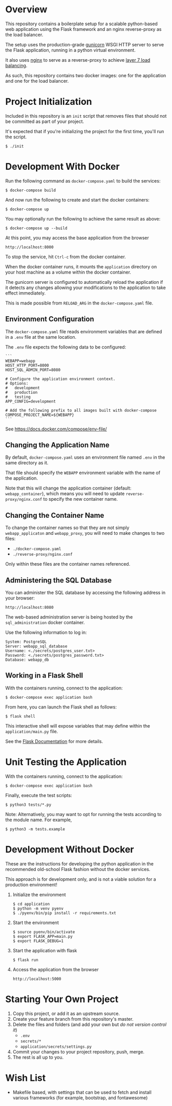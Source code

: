 # Overview

This repository contains a boilerplate setup for a scalable python-based web
application using the Flask framework and an nginx reverse-proxy as the load
balancer.

The setup uses the production-grade [gunicorn](https://gunicorn.org/) WSGI HTTP
server to serve the Flask application, running in a python virtual environment.

It also uses [nginx](https://www.nginx.com/) to serve as a reverse-proxy
to achieve [layer 7 load balancing](https://www.nginx.com/resources/glossary/layer-7-load-balancing/).

As such, this repository contains two docker images: one for the application and
one for the load balancer.


# Project Initialization

Included in this repository is an `init` script that removes files that should
not be committed as part of your project.

It's expected that if you're initializing the project for the first time, you'll
run the script.

    $ ./init


# Development With Docker

Run the following command as `docker-compose.yaml` to build the services:

    $ docker-compose build

And now run the following to create and start the docker containers:

    $ docker-compose up

You may optionally run the following to achieve the same result as above:

    $ docker-compose up --build

At this point, you may access the base application from the browser

    http://localhost:8000

To stop the service, hit `Ctrl-c` from the docker container.

When the docker container runs, it mounts the `application` directory on your
host machine as a volume within the docker container.

The gunicorn server is configured to automatically reload the application if it
detects any changes allowing your modifications to the application to take
effect immediately.

This is made possible from `RELOAD_ARG` in the `docker-compose.yaml` file.


## Environment Configuration

The `docker-compose.yaml` file reads environment variables that are defined in
a `.env` file at the same location.

The `.env` file expects the following data to be configured:

    ```
    WEBAPP=webapp
    HOST_HTTP_PORT=8000
    HOST_SQL_ADMIN_PORT=8080

    # Configure the application environment context.
    # Options:
    #   development
    #   production
    #   testing
    APP_CONFIG=development

    # Add the following prefix to all images built with docker-compose
    COMPOSE_PROJECT_NAME=${WEBAPP}
    ```

See https://docs.docker.com/compose/env-file/


## Changing the Application Name

By default, `docker-compose.yaml` uses an environment file named `.env` in the
same directory as it.

That file should specify the `WEBAPP` environment variable with the name of the
application.

Note that this will change the application container (default:
`webapp_container`), which means you will need to update
`reverse-proxy/nginx.conf` to specify the new container name.


## Changing the Container Name

To change the container names so that they are not simply `webapp_applicaton`
and `webapp_proxy`, you will need to make changes to two files:

*  `./docker-compose.yaml`
*  `./reverse-proxy/nginx.conf`

Only within these files are the container names referenced.


## Administering the SQL Database

You can administer the SQL database by accessing the following address in your
browser:

    http://localhost:8080

The web-based administration server is being hosted by the `sql_administration`
docker container.

Use the following information to log in:

    System: PostgreSQL
    Server: webapp_sql_database
    Username: <./secrets/postgres_user.txt>
    Password: <./secrets/postgres_password.txt>
    Database: webapp_db


## Working in a Flask Shell

With the containers running, connect to the application:

    $ docker-compose exec application bash

From here, you can launch the Flask shell as follows:

    $ flask shell

This interactive shell will expose variables that may define within the
`application/main.py` file.

See the [Flask Documentation](https://flask.palletsprojects.com/en/1.1.x/cli/#open-a-shell)
for more details.


# Unit Testing the Application

With the containers running, connect to the application:

    $ docker-compose exec application bash

Finally, execute the test scripts:

    $ python3 tests/*.py

Note: Alternatively, you may want to opt for running the tests according to the
module name. For example,

    $ python3 -m tests.example


# Development Without Docker

These are the instructions for developing the python application in the
recommended old-school Flask fashion without the docker services.

This approach is for development only, and is not a viable solution for a production
environment!

1.  Initialize the environment

        $ cd application
        $ python -m venv pyenv
        $ ./pyenv/bin/pip install -r requirements.txt

2.  Start the environment

        $ source pyenv/bin/activate
        $ export FLASK_APP=main.py
        $ export FLASK_DEBUG=1

3.  Start the application with flask

        $ flask run

4.  Access the application from the browser

        http://localhost:5000


# Starting Your Own Project

1. Copy this project, or add it as an upstream source.
2. Create your feature branch from this repository's master.
3. Delete the files and folders (and add your own but *do not version control it*)
    - `.env`
    - `secrets/*`
    - `application/secrets/settings.py`
4. Commit your changes to your project repository, push, merge.
5. The rest is all up to you.


# Wish List

* Makefile based, with settings that can be used to fetch and install various
  frameworks (for example, bootstrap, and fontawesome)
